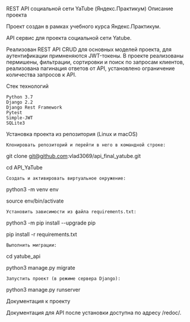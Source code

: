 REST API социальной сети YaTube (Яндекс.Практикум)
Описание проекта

Проект создан в рамках учебного курса Яндекс.Практикум.

API сервис для проекта социальной сети Yatube.

Реализован REST API CRUD для основных моделей проекта, для аутентификации примненяются JWT-токены. В проекте реализованы пермишены, фильтрации, сортировки и поиск по запросам клиентов, реализована пагинация ответов от API, установлено ограничение количества запросов к API.

Стек технологий

    Python 3.7
    Django 2.2
    Django Rest Framework
    Pytest
    Simple-JWT
    SQLite3

Установка проекта из репозитория (Linux и macOS)

    Клонировать репозиторий и перейти в него в командной строке:

git clone git@github.com:vlad3069/api_final_yatube.git

cd API_YaTube

    Cоздать и активировать виртуальное окружение:

python3 -m venv env

source env/bin/activate

    Установить зависимости из файла requirements.txt:

python3 -m pip install --upgrade pip

pip install -r requirements.txt

    Выполнить миграции:

cd yatube_api

python3 manage.py migrate

    Запустить проект (в режиме сервера Django):

python3 manage.py runserver

Документация к проекту

Документация для API после установки доступна по адресу /redoc/.